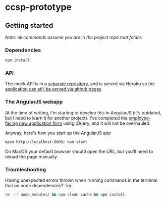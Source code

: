 # ccsp-prototype

## Getting started

_Note: all commands assume you are in the project repo root folder._

### Dependencies

```bash
npm install
```

### API

The mock API is in a [separate repository](https://github.com/jandw/ccsp-api), and is served via Heroku so the [application can still be served via github pages](https://jandw.github.io/ccsp-ui).

### The AngularJS webapp

At the time of writing, I'm starting to develop this in AngularJS (it's outdated, but I need to learn it for another project). I've completed the [employee-facing new application form](https://github.com/JanDW/ccsp-ui/blob/772edb386dda225202d7379ab4a566f220fa1530/employee-ui/new-application.html) using jQuery, and it will not be overhauled.

Anyway, here's how you start up the AngularJS app

```bash
open http://localhost:8000; npm start
```
On MacOS your default browser should open the URL, but you'll need to reload the page manually.

### Troubleshooting

Having unexpected errors thrown when running commands in the terminal that on node dependencies?
Try:

```bash
rm -rf node_modules/ && npm clean cache && npm install
```
